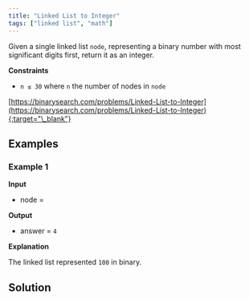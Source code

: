 ```yaml
---
title: "Linked List to Integer"
tags: ["linked list", "math"]
---
```


Given a single linked list `node`, representing a binary number with most significant digits first, return it as an integer.

**Constraints**

- `n ≤ 30` where `n` the number of nodes in `node`

[https://binarysearch.com/problems/Linked-List-to-Integer](https://binarysearch.com/problems/Linked-List-to-Integer){:target="\_blank"}

<script src="/assets/js/viz/viz.js"></script>
<script src="/assets/js/viz/lite.render.js"></script>

## Examples

### Example 1

**Input**

- node =

<div id="example1Node" style="text-align: center"></div>
<script>
  var viz = new Viz();
  
  viz.renderSVGElement("digraph example1Node { 0 [label = 1]; 1 [label = 0]; 2 [label = 0]; 0->1->2; rankdir=LR }")
  .then(function(element) {
    document.getElementById("example1Node").appendChild(element);
  })
  .catch(error => {
    viz = new Viz();
    console.error(error);
  });
</script>

**Output**

- answer = `4`

**Explanation**

The linked list represented `100` in binary.

## Solution

<script src="https://gist.github.com/yaeba/16da7be5123724fcf6eccc25581cef5a.js?file=Linked-List-to-Integer.cpp"></script>
